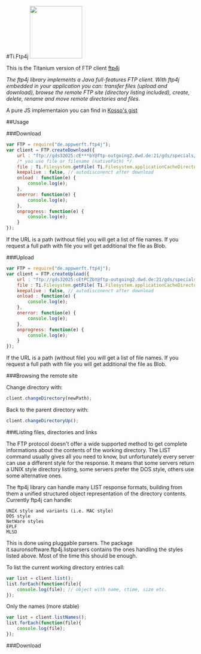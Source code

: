 #Ti.Ftp4j <img src="http://resource.thaicreate.com/upload/tutorial/java-ftp-upload-01.jpg?v=1001" width=140 />

This is the Titanium version of FTP client [ftp4j](http://www.sauronsoftware.it/projects/ftp4j/index.php)

_The ftp4j library implements a Java full-features FTP client. With ftp4j embedded in your application you can: transfer files (upload and download), browse the remote FTP site (directory listing included), create, delete, rename and move remote directories and files._

A pure JS implementaion you can find in [Kosso's gist](https://gist.github.com/kosso/32b6dcaba0dbf9f9d7fb)

##Usage

###Download
```javascript
var FTP = require("de.appwerft.ftp4j");
var client = FTP.createDownload({
	url : "ftp://gds32025:cE***bY@ftp-outgoing2.dwd.de:21/gds/specials/radar/Radarfilm_WEB_DL.gif",
	/* you use file or filename (nativePath) */
	file : Ti.Filesystem.getFile( Ti.Filesystem.applicationCacheDirectory,"rainradar.gif");
	keepalive : false, // autodisconenct after download 
	onload : function(e) {
		console.log(e);
	},
	onerror: function(e) {
		console.log(e);
	},
	onprogress: function(e) {
		console.log(e);
	}
});
```
If the URL is a path (without file) you will get a list of file names. If you request a full path with file you will get additional the file as Blob.


###Upload
```javascript
var FTP = require("de.appwerft.ftp4j");
var client = FTP.createUpload({
	url : "ftp://gds32025:cEtPCZbY@ftp-outgoing2.dwd.de:21/gds/specials/radar/Radarfilm_WEB_DL.gif",
	file : Ti.Filesystem.getFile( Ti.Filesystem.applicationCacheDirectory,"rainradar.gif");
	keepalive : false, // autodisconenct after download 
	onload : function(e) {
		console.log(e);
	},
	onerror: function(e) {
		console.log(e);
	},
	onprogress: function(e) {
		console.log(e);
	}
});
```
If the URL is a path (without file) you will get a list of file names. If you request a full path with file you will get additional the file as Blob.

###Browsing the remote site

Change directory with:
```javascript
client.changeDirectory(newPath);
```
Back to the parent directory with:
```javascript
client.changeDirectoryUp();
```

###Listing files, directories and links

The FTP protocol doesn't offer a wide supported method to get complete informations about the contents of the working directory. The LIST command usually gives all you need to know, but unfortunately every server can use a different style for the response. It means that some servers return a UNIX style directory listing, some servers prefer the DOS style, others use some alternative ones.

The ftp4j library can handle many LIST response formats, building from them a unified structured object representation of the directory contents. Currently ftp4j can handle:

    UNIX style and variants (i.e. MAC style)
    DOS style
    NetWare styles
    EPLF
    MLSD

This is done using pluggable parsers. The package it.sauronsoftware.ftp4j.listparsers contains the ones handling the styles listed above. Most of the time this should be enough.

To list the current working directory entries call:
```javascript
var list = client.list();
list.forEach(function(file){
	console.log(file); // object with name, ctime, size etc.
});
```
Only the names (more stable)
```javascript
var list = client.listNames();
list.forEach(function(file){
	console.log(file); 
});
```
###Download

```